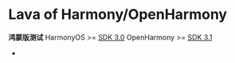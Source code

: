 # Lava of Harmony/OpenHarmony
**鸿蒙版测试**
HarmonyOS >= <a href="http://repo.huaweicloud.com/harmonyos/os/3.0/">SDK 3.0</a>
OpenHarmony >= <a href="https://gitee.com/openharmony/">SDK 3.1</a>

 - 

